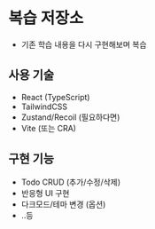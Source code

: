 # 복습 저장소
- 기존 학습 내용을 다시 구현해보며 복습

## 사용 기술
- React (TypeScript)
- TailwindCSS
- Zustand/Recoil (필요하다면)
- Vite (또는 CRA)

## 구현 기능
- Todo CRUD (추가/수정/삭제)
- 반응형 UI 구현
- 다크모드/테마 변경 (옵션)
- ..등